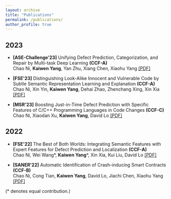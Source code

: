 ```yaml
---
layout: archive
title: "Publications"
permalink: /publications/
author_profile: true
---
```


## 2023

- **[ASE-Challenge'23]** Unifying Defect Prediction, Categorization, and Repair by Multi-task Deep Learning **(CCF-A)**  
Chao Ni, **Kaiwen Yang**, Yan Zhu, Xiang Chen, Xiaohu Yang   [\[PDF\]](https://doi.org/10.1109/ASE56229.2023.00083)
- **[FSE'23]** Distinguishing Look-Alike Innocent and Vulnerable Code by Subtle Semantic Representation Learning and Explanation **(CCF-A)**  
Chao Ni, Xin Yin, **Kaiwen Yang**, Dehai Zhao, Zhenchang Xing, Xin Xia  [\[PDF\]](https://doi.org/10.1145/3611643.3616358)

- **[MSR'23]** Boosting Just-in-Time Defect Prediction with Specific Features of C/C++ Programming Languages in Code Changes **(CCF-C)**  
Chao Ni, Xiaodan Xu, **Kaiwen Yang**, David Lo  [\[PDF\]](https://doi.org/10.1109/MSR59073.2023.00072)


## 2022

- **[FSE'22]** The Best of Both Worlds: Integrating Semantic Features with Expert Features for Defect Prediction and Localization **(CCF-A)**  
Chao Ni, Wei Wang\*, **Kaiwen Yang**\*, Xin Xia, Kui Liu, David Lo [\[PDF\]](https://doi.org/10.1145/3540250.3549165)

- **[SANER'22]** Automatic Identification of Crash-inducing Smart Contracts **(CCF-B)**  
Chao Ni, Cong Tian, **Kaiwen Yang**, David Lo, Jiachi Chen, Xiaohu Yang  [\[PDF\]](https://doi.org/10.1109/SANER56733.2023.00020)


(* denotes equal contribution.)
